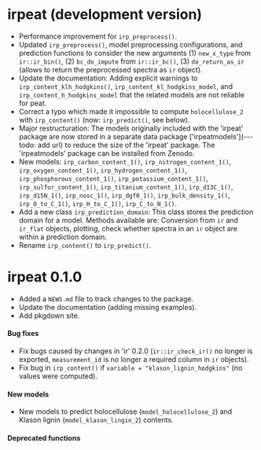 # irpeat (development version)

* Performance improvement for `irp_preprocess()`.
* Updated `irp_preprocess()`, model preprocessing configurations, and prediction functions to consider the new arguments (1) `new_x_type` from `ir::ir_bin()`, (2) `bc_do_impute` from `ir::ir_bc()`, (3) `do_return_as_ir` (allows to return the preprocessed spectra as `ir` object).
* Update the documentation: Adding explicit warnings to `irp_content_klh_hodgkins()`, `irp_content_kl_hodgkins_model`, and `irp_content_h_hodgkins_model` that the related models are not reliable for peat.
* Correct a typo which made it impossible to compute `holocellulose_2` with `irp_content()` (now: `irp_predict()`, see below).
* Major restructuration: The models originally included with the 'irpeat' package are now stored in a separate data package ['irpeatmodels'](---todo: add url) to reduce the size of the 'irpeat' package. The 'irpeatmodels' package can be installed from Zenodo.
* New models: `irp_carbon_content_1()`, `irp_nitrogen_content_1()`, `irp_oxygen_content_1()`, `irp_hydrogen_content_1()`, `irp_phosphorous_content_1()`, `irp_potassium_content_1()`, `irp_sulfur_content_1()`, `irp_titanium_content_1()`, `irp_d13C_1()`, `irp_d15N_1()`, `irp_nosc_1()`, `irp_dgf0_1()`, `irp_bulk_density_1()`, `irp_O_to_C_1()`, `irp_H_to_C_1()`, `irp_C_to_N_1()`.
* Add a new class `irp_prediction_domain`: This class stores the prediction domain for a model. Methods available are: Conversion from `ir` and `ir_flat` objects, plotting, check whether spectra in an `ir` object are within a prediction domain.
* Rename `irp_content()` to `irp_predict()`.

# irpeat 0.1.0

* Added a `NEWS.md` file to track changes to the package.
* Update the documentation (adding missing examples).
* Add pkgdown site.

#### Bug fixes

* Fix bugs caused by changes in 'ir' 0.2.0 (`ir::ir_check_ir()` no longer is exported, `measurement_id` is no longer a required column in `ir` objects).
* Fix bug in `irp_content()` if `variable = "klason_lignin_hodgkins"` (no values were computed).

#### New models

* New models to predict holocellulose (`model_holocellulose_2`) and Klason lignin (`model_klason_lingin_2`) contents.

#### Deprecated functions
